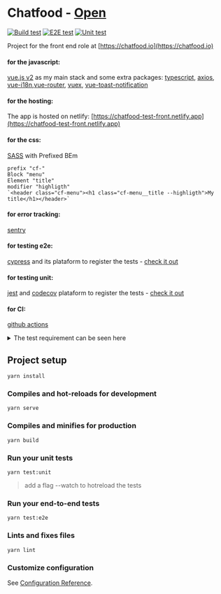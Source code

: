 # Chatfood - [Open](https://chatfood-test-front.netlify.app)

[![Build test](https://github.com/Renato66/chatfood/actions/workflows/build-test.yml/badge.svg)](https://github.com/Renato66/chatfood/actions/workflows/build-test.yml)  [![E2E test](https://github.com/Renato66/chatfood/actions/workflows/e2e-test.yml/badge.svg)](https://github.com/Renato66/chatfood/actions/workflows/e2e-test.yml)   [![Unit test](https://github.com/Renato66/chatfood/actions/workflows/unit-test.yml/badge.svg)](https://github.com/Renato66/chatfood/actions/workflows/unit-test.yml)

Project for the front end role at [https://chatfood.io](https://chatfood.io)
#### for the javascript:
[vue.js v2](https://vuejs.org/v2/guide/) as my main stack and some extra packages: [typescript](https://www.typescriptlang.org), [axios](https://github.com/axios/axios), [vue-i18n](https://kazupon.github.io/vue-i18n/),[vue-router](https://router.vuejs.org), [vuex](https://vuex.vuejs.org), [vue-toast-notification](https://github.com/ankurk91/vue-toast-notification)

#### for the hosting:
The app is hosted on netlify: [https://chatfood-test-front.netlify.app](https://chatfood-test-front.netlify.app)
#### for the css:
[SASS](https://sass-lang.com/documentation/syntax) with Prefixed BEm
```
prefix "cf-"
Block "menu"
Element "title"
modifier "highligth"
`<header class="cf-menu"><h1 class="cf-menu__title --highligth">My title</h1></header>`
```

#### for error tracking:
[sentry](https://sentry.io)
#### for testing e2e:
[cypress](https://cypress.io) and its plataform to register the tests - [check it out](dashboard.cypress.io/projects/fg718b/runs)
#### for testing unit:
[jest](https://jest.io) and [codecov](https://about.codecov.io) plataform to register the tests - [check it out](https://app.codecov.io/gh/Renato66/chatfood)
#### for CI:
[github actions](https://github.com/Renato66/chatfood/actions)

<details>
 <summary>The test requirement can be seen here</summary>
 
# Restaurant menu
Our company needs to deplay the menu of one of our restaurants.

<img src="https://chatfood-cdn.s3.eu-central-1.amazonaws.com/fe-code-challenge-1/menu.png" style="width: 200px;" />

---

## Requirements:

Create a single page application to display the restaurant's menu with the following features

- The user should be able to filter the items by name;
- Clicking in the item line will add it to the basket and if it's already there, will increase the quantity by 1 until it reaches the stock availability;
- Should display the discounted price when available;
- The basket should be persisted in the browser's local storage;
- The back button in the very top, should reset the app state;

## You should:

- Write unit tests!
- Avoid using 3rd party libs to solve JavaScript logic.
- Choose a code writting style and stick with it (standardjs, airbnb...)
- Add information about your design decision.
- Write a production-ready code.
- Build it thinking this is part of a large application.
- Provide the source code with all the git history and the description of how to execute the code.
- Feel free to pick up the framework you are more comfortable with.
- TypeScript is a big plus

## Assets

The layout has to follow the provided mockup:<br>
https://www.figma.com/file/DpaOItWTwhkaeyOJrJAMyL/Coding-Challenge?node-id=1%3A86

Use the endpoint below to fetch the menu<br>
https://chatfood-cdn.s3.eu-central-1.amazonaws.com/fe-code-challenge-1/menu.json

**NOTE:** To avoid CORS use it under a localhost domain or feels free to host the `menu.json` somewhere else.

</details>

## Project setup

```
yarn install
```

### Compiles and hot-reloads for development

```
yarn serve
```

### Compiles and minifies for production

```
yarn build
```

### Run your unit tests

```
yarn test:unit
```

> add a flag --watch to hotreload the tests

### Run your end-to-end tests

```
yarn test:e2e
```

### Lints and fixes files

```
yarn lint
```

### Customize configuration

See [Configuration Reference](https://cli.vuejs.org/config/).
